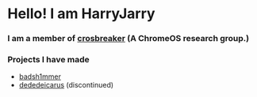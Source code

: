 # Hello!  I am HarryJarry
### I am a member of [crosbreaker](https://github.com/crosbreaker) (A ChromeOS research group.)
### Projects I have made
- [badsh1mmer](https://github.com/crosbreaker/badbr0ker)
- [dededeicarus](https://github.com/crosbreaker/dededeicarus) (discontinued)
